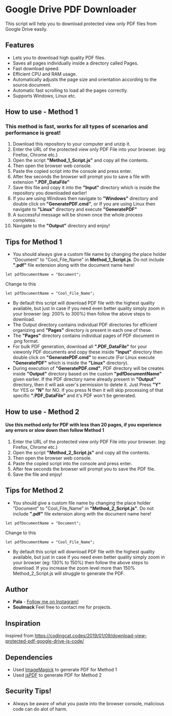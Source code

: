 # Google Drive PDF Downloader

This script will help you to download protected view only PDF files from Google Drive easily.

## Features
* Lets you to download high quality PDF files.
* Saves all pages individually inside a directory called Pages.
* Fast download speed.
* Efficient CPU and RAM usage.
* Automatically adjusts the page size and orientation according to the source document.
* Automatic fast scrolling to load all the pages correctly.
* Supports Windows, Linux etc.

## How to use - Method 1 
### This method is fast, works for all types of scenarios and performance is great!
1. Download this repository to your computer and unzip it.
2. Enter the URL of the protected view only PDF File into your browser. (eg: Firefox, Chrome etc.)
3. Open the script **"Method_1_Script.js"** and copy all the contents.
4. Then open the browser web console.
5. Paste the copied script into the console and press enter.
6. After few seconds the browser will prompt you to save a file with extension **".PDF_DataFile"**
7. Save this file and copy it into the **"Input"** directory which is inside the repository you downloaded earlier!
8. If you are using Windows then navigate to **"Windows"** directory and double click on **"GeneratePDF.cmd"**, or If you are using Linux then navigate to **"Linux"** directory and execute **"GeneratePDF"**
9. A successful message will be shown once the whole process completes.
10. Navigate to the **"Output"** directory and enjoy!

## Tips for Method 1
* You should always give a custom file name by changing the place holder "Document" to "Cool_File_Name" in  **Method_1_Script.js**. Do not include **".pdf"** file extension along with the document name here! 
```
let pdfDocumentName = "Document";
```
Change to this
```
let pdfDocumentName = "Cool_File_Name"; 
```
* By default this script will download PDF file with the highest quality available, but just in case if you need even better quality simply zoom in your browser (eg: 200% to 300%) then follow the above steps to download.
* The Output directory contains individual PDF directories for efficient organizing and **"Pages"** directory is present in each one of these.
* The **"Pages"** directory contains individual pages of PDF document in .png format.
* For bulk PDF generation, download all **".PDF_DataFile"** for your viewonly PDF documents and copy these inside **"Input"** directory then double click on **"GeneratePDF.cmd"** to execute (For Linux execute **"GeneratePDF"** which is inside the **"Linux"** directory).
* During execution of **"GeneratePDF.cmd"**, PDF directory will be creates inside **"Output"** directory based on the custom **"pdfDocumentName"** given earlier.
If the PDF directory name already present in **"Output"** directory, then it will ask user's permission to delete it. Just Press **"Y"** for YES or **"N"** for NO. If you press N then it will skip processing of that specific **".PDF_DataFile"** and it's PDF won't be generated.

## How to use - Method 2 
#### Use this method only for PDF with less than 20 pages, if you experience any errors or slow down then follow Method 1
1. Enter the URL of the protected view only PDF File into your browser. (eg: Firefox, Chrome etc.)
2. Open the script **"Method_2_Script.js"** and copy all the contents.
3. Then open the browser web console.
4. Paste the copied script into the console and press enter.
5. After few seconds the browser will prompt you to save the PDF file.
6. Save the file and enjoy!

## Tips for Method 2
* You should give a custom file name by changing the place holder "Document" to "Cool_File_Name" in **"Method_2_Script.js"**. Do not include **".pdf"** file extension along with the document name here! 
```
let pdfDocumentName = "Document";
```
Change to this
```
let pdfDocumentName = "Cool_File_Name"; 
```
* By default this script will download PDF file with the highest quality available, but just in case if you need even better quality simply zoom in your browser (eg: 130% to 150%) then follow the above steps to download. If you increase the zoom level more than 150% Method_2_Script.js will struggle to generate the PDF.

## Author
* **Pala** - [Follow me on Instagram!](https://www.instagram.com/pala_zeltox/)
* **Soulmack**
Feel free to contact me for projects.

## Inspiration
Inspired from https://codingcat.codes/2019/01/09/download-view-protected-pdf-google-drive-js-code/

## Dependencies
* Used [ImageMagick](https://github.com/ImageMagick/ImageMagick/) to generate PDF for Method 1
* Used [jsPDF](https://github.com/MrRio/jsPDF) to generate PDF for Method 2


## Security Tips!
* Always be aware of what you paste into the browser console, malicious code can do alot of harm.



